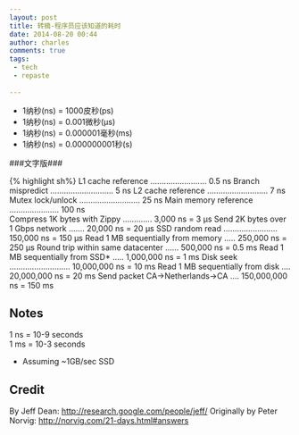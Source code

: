 ```yaml
---
layout: post
title: 转摘-程序员应该知道的耗时
date: 2014-08-20 00:44
author: charles
comments: true
tags:
 - tech
 - repaste
 
---
```


- 1纳秒(ns) = 1000皮秒(ps)
- 1纳秒(ns) = 0.001微秒(μs)
- 1纳秒(ns) = 0.000001毫秒(ms) 　
- 1纳秒(ns) = 0.000000001秒(s)

###文字版###

{% highlight sh%}
L1 cache reference ......................... 0.5 ns
Branch mispredict ............................ 5 ns
L2 cache reference ........................... 7 ns
Mutex lock/unlock ........................... 25 ns
Main memory reference ...................... 100 ns             
Compress 1K bytes with Zippy ............. 3,000 ns  =   3 µs
Send 2K bytes over 1 Gbps network ....... 20,000 ns  =  20 µs
SSD random read ........................ 150,000 ns  = 150 µs
Read 1 MB sequentially from memory ..... 250,000 ns  = 250 µs
Round trip within same datacenter ...... 500,000 ns  = 0.5 ms
Read 1 MB sequentially from SSD* ..... 1,000,000 ns  =   1 ms
Disk seek ........................... 10,000,000 ns  =  10 ms
Read 1 MB sequentially from disk .... 20,000,000 ns  =  20 ms
Send packet CA->Netherlands->CA .... 150,000,000 ns  = 150 ms

Notes
-----
1 ns = 10-9 seconds  
1 ms = 10-3 seconds  
* Assuming ~1GB/sec SSD  
 
Credit
------
By Jeff Dean:               http://research.google.com/people/jeff/
Originally by Peter Norvig: http://norvig.com/21-days.html#answers
```

